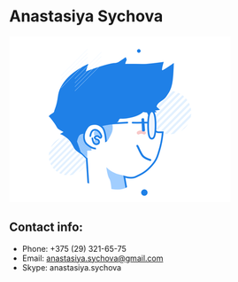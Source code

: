 # Anastasiya Sychova
![Profile image should go here](images/profile_img.png)

## Contact info:
* Phone: +375 (29) 321-65-75
* Email: anastasiya.sychova@gmail.com
* Skype: anastasiya.sychova